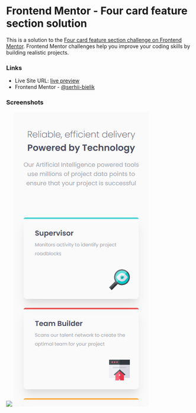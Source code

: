 # Frontend Mentor - Four card feature section solution

This is a solution to the [Four card feature section challenge on Frontend Mentor](https://www.frontendmentor.io/challenges/four-card-feature-section-weK1eFYK). Frontend Mentor challenges help you improve your coding skills by building realistic projects.

### Links

- Live Site URL: [live preview](https://serhii-bielik.github.io/fm-four-card-feature-section/)
- Frontend Mentor - [@serhii-bielik](https://www.frontendmentor.io/profile/serhii-bielik)

### Screenshots

![](./screenshot-desktop.png)
![](./screenshot-mobile.png)
